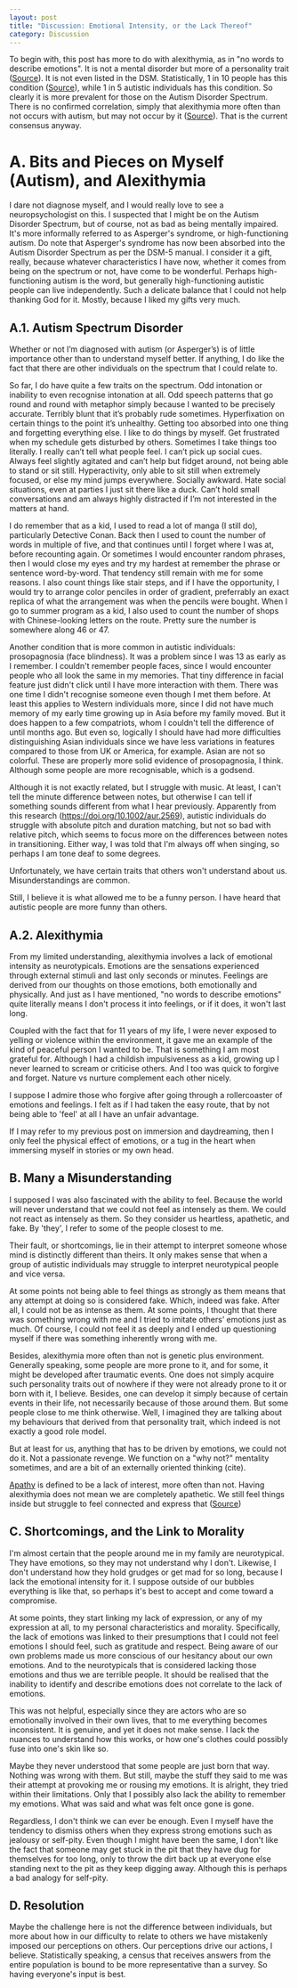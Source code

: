 ```yaml
---
layout: post
title: "Discussion: Emotional Intensity, or the Lack Thereof"
category: Discussion
---
```

<!-- Word count: 1,520 -->

To begin with, this post has more to do with alexithymia, as in "no words to describe emotions". It is not a mental disorder but more of a personality trait ([Source][autistica]). It is not even listed in the DSM. Statistically, 1 in 10 people has this condition ([Source][autistica]), while 1 in 5 autistic individuals has this condition. So clearly it is more prevalent for those on the Autism Disorder Spectrum. There is no confirmed correlation, simply that alexithymia more often than not occurs with autism, but may not occur by it ([Source][apathy_alexithymia_link]). That is the current consensus anyway.

# A. Bits and Pieces on Myself (Autism), and Alexithymia
I dare not diagnose myself, and I would really love to see a neuropsychologist on this. I suspected that I might be on the Autism Disorder Spectrum, but of course, not as bad as being mentally impaired. It's more informally referred to as Asperger's syndrome, or high-functioning autism. Do note that Asperger's syndrome has now been absorbed into the Autism Disorder Spectrum as per the DSM-5 manual. I consider it a gift, really, because whatever characteristics I have now, whether it comes from being on the spectrum or not, have come to be wonderful. Perhaps high-functioning autism is the word, but generally high-functioning autistic people can live independently. Such a delicate balance that I could not help thanking God for it. Mostly, because I liked my gifts very much.

## A.1. Autism Spectrum Disorder
Whether or not I’m diagnosed with autism (or Asperger’s) is of little importance other than to understand myself better. If anything, I do like the fact that there are other individuals on the spectrum that I could relate to.

So far, I do have quite a few traits on the spectrum. Odd intonation or inability to even recognise intonation at all. Odd speech patterns that go round and round with metaphor simply because I wanted to be precisely accurate. Terribly blunt that it’s probably rude sometimes. Hyperfixation on certain things to the point it’s unhealthy. Getting too absorbed into one thing and forgetting everything else. I like to do things by myself. Get frustrated when my schedule gets disturbed by others. Sometimes I take things too literally. I really can’t tell what people feel. I can’t pick up social cues. Always feel slightly agitated and can’t help but fidget around, not being able to stand or sit still. Hyperactivity, only able to sit still when extremely focused, or else my mind jumps everywhere. Socially awkward. Hate social situations, even at parties I just sit there like a duck. Can’t hold small conversations and am always highly distracted if I’m not interested in the matters at hand.

I do remember that as a kid, I used to read a lot of manga (I still do), particularly Detective Conan. Back then I used to count the number of words in multiple of five, and that continues until I forget where I was at, before recounting again. Or sometimes I would encounter random phrases, then I would close my eyes and try my hardest at remember the phrase or sentence word-by-word. That tendency still remain with me for some reasons. I also count things like stair steps, and if I have the opportunity, I would try to arrange color penciles in order of gradient, preferrably an exact replica of what the arrangement was when the pencils were bought. When I go to summer program as a kid, I also used to count the number of shops with Chinese-looking letters on the route. Pretty sure the number is somewhere along 46 or 47.

Another condition that is more common in autistic individuals: prosopagnosia (face blindness). It was a problem since I was 13 as early as I remember. I couldn't remember people faces, since I would encounter people who all look the same in my memories. That tiny difference in facial feature just didn't click until I have more interaction with them. There was one time I didn't recognise someone even though I met them before. At least this applies to Western individuals more, since I did not have much memory of my early time growing up in Asia before my family moved. But it does happen to a few compatriots, whom I couldn't tell the difference of until months ago. But even so, logically I should have had more difficulties distinguishing Asian individuals since we have less variations in features compared to those from UK or America, for example. Asian are not so colorful. These are properly more solid evidence of prosopagnosia, I think. Although some people are more recognisable, which is a godsend.

Although it is not exactly related, but I struggle with music. At least, I can't tell the minute difference between notes, but otherwise I can tell if something sounds different from what I hear previously. Apparently from this research (https://doi.org/10.1002/aur.2569), autistic individuals do struggle with absolute pitch and duration matching, but not so bad with relative pitch, which seems to focus more on the differences between notes in transitioning. Either way, I was told that I'm always off when singing, so perhaps I am tone deaf to some degrees.

Unfortunately, we have certain traits that others won't understand about us. Misunderstandings are common.

Still, I believe it is what allowed me to be a funny person. I have heard that autistic people are more funny than others.

## A.2. Alexithymia
From my limited understanding, alexithymia involves a lack of emotional intensity as neurotypicals. Emotions are the sensations experienced through external stimuli and last only seconds or minutes. Feelings are derived from our thoughts on those emotions, both emotionally and physically. And just as I have mentioned, "no words to describe emotions" quite literally means I don't process it into feelings, or if it does, it won't last long.

Coupled with the fact that for 11 years of my life, I were never exposed to yelling or violence within the environment, it gave me an example of the kind of peaceful person I wanted to be. That is something I am most grateful for. Although I had a childish impulsiveness as a kid, growing up I never learned to scream or criticise others. And I too was quick to forgive and forget. Nature vs nurture complement each other nicely.

I suppose I admire those who forgive after going through a rollercoaster of emotions and feelings. I felt as if I had taken the easy route, that by not being able to 'feel' at all I have an unfair advantage. 

If I may refer to my previous post on immersion and daydreaming, then I only feel the physical effect of emotions, or a tug in the heart when immersing myself in stories or my own head.

## B. Many a Misunderstanding
I supposed I was also fascinated with the ability to feel. Because the world will never understand that we could not feel as intensely as them. We could not react as intensely as them. So they consider us heartless, apathetic, and fake. By 'they', I refer to some of the people closest to me.

Their fault, or shortcomings, lie in their attempt to interpret someone whose mind is distinctly different than theirs. It only makes sense that when a group of autistic individuals may struggle to interpret neurotypical people and vice versa.

At some points not being able to feel things as strongly as them means that any attempt at doing so is considered fake. Which, indeed was fake. After all, I could not be as intense as them. At some points, I thought that there was something wrong with me and I tried to imitate others’ emotions just as much. Of course, I could not feel it as deeply and I ended up questioning myself if there was something inherently wrong with me.

Besides, alexithymia more often than not is genetic plus environment. Generally speaking, some people are more prone to it, and for some, it might be developed after traumatic events. One does not simply acquire such personality traits out of nowhere if they were not already prone to it or born with it, I believe. Besides, one can develop it simply because of certain events in their life, not necessarily because of those around them. But some people close to me think otherwise. Well, I imagined they are talking about my behaviours that derived from that personality trait, which indeed is not exactly a good role model.

But at least for us, anything that has to be driven by emotions, we could not do it. Not a passionate revenge. We function on a "why not?" mentality sometimes, and are a bit of an externally oriented thinking (cite).

[Apathy][apathy_def] is defined to be a lack of interest, more often than not. Having alexithymia does not mean we are completely apathetic. We still feel things inside but struggle to feel connected and express that ([Source][apathy_alexithymia_link])

## C. Shortcomings, and the Link to Morality
I'm almost certain that the people around me in my family are neurotypical. They have emotions, so they may not understand why I don't. Likewise, I don't understand how they hold grudges or get mad for so long, because I lack the emotional intensity for it. I suppose outside of our bubbles everything is like that, so perhaps it's best to accept and come toward a compromise.

At some points, they start linking my lack of expression, or any of my expression at all, to my personal characteristics and morality. Specifically, the lack of emotions was linked to their presumptions that I could not feel emotions I should feel, such as gratitude and respect. Being aware of our own problems made us more conscious of our hesitancy about our own emotions. And to the neurotypicals that is considered lacking those emotions and thus we are terrible people. It should be realised that the inability to identify and describe emotions does not correlate to the lack of emotions.

This was not helpful, especially since they are actors who are so emotionally involved in their own lives, that to me everything becomes inconsistent. It is genuine, and yet it does not make sense. I lack the nuances to understand how this works, or how one's clothes could possibly fuse into one's skin like so.

Maybe they never understood that some people are just born that way. Nothing was wrong with them. But still, maybe the stuff they said to me was their attempt at provoking me or rousing my emotions. It is alright, they tried within their limitations. Only that I possibly also lack the ability to remember my emotions. What was said and what was felt once gone is gone.

Regardless, I don't think we can ever be enough. Even I myself have the tendency to dismiss others when they express strong emotions such as jealousy or self-pity. Even though I might have been the same, I don't like the fact that someone may get stuck in the pit that they have dug for themselves for too long, only to throw the dirt back up at everyone else standing next to the pit as they keep digging away. Although this is perhaps a bad analogy for self-pity.

## D. Resolution
Maybe the challenge here is not the difference between individuals, but more about how in our difficulty to relate to others we have mistakenly imposed our perceptions on others. Our perceptions drive our actions, I believe. Statistically speaking, a census that receives answers from the entire population is bound to be more representative than a survey. So having everyone's input is best. 

[reddit_ama]: https://www.reddit.com/r/IAmA/comments/sqgre/i_dont_feel_emotions_i_have_alexithymia_ama/
[autistica]: https://www.autistica.org.uk/what-is-autism/anxiety-and-autism-hub/alexithymia
[apathy_def]: https://dictionary.cambridge.org/dictionary/english/apathyc
[apathy_alexithymia_link]: https://www.psychologytoday.com/us/blog/living-with-emotional-intensity/202102/alexithymia-do-you-know-what-you-feel
